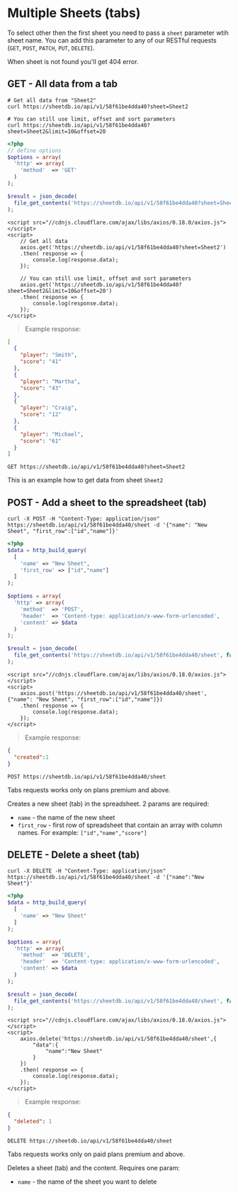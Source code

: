 # Multiple Sheets (tabs)

To select other then the first sheet you need to pass a <code style="word-break:normal;">sheet</code> parameter wtih sheet name. You can add this parameter to any of our RESTful requests (`GET`, `POST`, `PATCH`, `PUT`, `DELETE`).

When sheet is not found you'll get 404 error.

## GET - All data from a tab

```shell
# Get all data from "Sheet2"
curl https://sheetdb.io/api/v1/58f61be4dda40?sheet=Sheet2

# You can still use limit, offset and sort parameters
curl https://sheetdb.io/api/v1/58f61be4dda40?sheet=Sheet2&limit=10&offset=20
```

```php
<?php
// define options
$options = array(
  'http' => array(
    'method'  => 'GET'
  )
);

$result = json_decode(
  file_get_contents('https://sheetdb.io/api/v1/58f61be4dda40?sheet=Sheet2', false, stream_context_create($options))
);
```

```html--javascript
<script src="//cdnjs.cloudflare.com/ajax/libs/axios/0.18.0/axios.js"></script>
<script>
    // Get all data
    axios.get('https://sheetdb.io/api/v1/58f61be4dda40?sheet=Sheet2')
    .then( response => {
        console.log(response.data);
    });

    // You can still use limit, offset and sort parameters
    axios.get('https://sheetdb.io/api/v1/58f61be4dda40?sheet=Sheet2&limit=10&offset=20')
    .then( response => {
        console.log(response.data);
    });
</script>
```

> Example response:

```json
[
  {
    "player": "Smith",
    "score": "41"
  },
  {
    "player": "Martha",
    "score": "43"
  },
  {
    "player": "Craig",
    "score": "12"
  },
  {
    "player": "Michael",
    "score": "61"
  }
]
```

`GET https://sheetdb.io/api/v1/58f61be4dda40?sheet=Sheet2`

This is an example how to get data from sheet `Sheet2`

## POST - Add a sheet to the spreadsheet (tab)

```shell
curl -X POST -H "Content-Type: application/json" https://sheetdb.io/api/v1/58f61be4dda40/sheet -d '{"name": "New Sheet", "first_row":["id","name"]}'
```

```php
<?php
$data = http_build_query(
  [
    'name' => "New Sheet",
    'first_row' => ["id","name"]
  ]
);

$options = array(
  'http' => array(
    'method'  => 'POST',
    'header'  => 'Content-type: application/x-www-form-urlencoded',
    'content' => $data
  )
);

$result = json_decode(
  file_get_contents('https://sheetdb.io/api/v1/58f61be4dda40/sheet', false, stream_context_create($options))
);
```

```html--javascript
<script src="//cdnjs.cloudflare.com/ajax/libs/axios/0.18.0/axios.js"></script>
<script>
    axios.post('https://sheetdb.io/api/v1/58f61be4dda40/sheet',{"name": "New Sheet", "first_row":["id","name"]})
    .then( response => {
        console.log(response.data);
    });
</script>
```

> Example response:

```json
{
  "created":1
}
```

`POST https://sheetdb.io/api/v1/58f61be4dda40/sheet`

<aside class="notice">
Tabs requests works only on plans premium and above.
</aside>

Creates a new sheet (tab) in the spreadsheet. 2 params are required:

* `name` - the name of the new sheet
* `first_row` - first row of spreadsheet that contain an array with column names. For example: `["id","name","score"]`

## DELETE - Delete a sheet (tab)

```shell
curl -X DELETE -H "Content-Type: application/json" https://sheetdb.io/api/v1/58f61be4dda40/sheet -d '{"name":"New Sheet"}'
```

```php
<?php
$data = http_build_query(
  [
    'name' => "New Sheet"
  ]
);

$options = array(
  'http' => array(
    'method'  => 'DELETE',
    'header'  => 'Content-type: application/x-www-form-urlencoded',
    'content' => $data
  )
);

$result = json_decode(
  file_get_contents('https://sheetdb.io/api/v1/58f61be4dda40/sheet', false, stream_context_create($options))
);
```

```html--javascript
<script src="//cdnjs.cloudflare.com/ajax/libs/axios/0.18.0/axios.js"></script>
<script>
    axios.delete('https://sheetdb.io/api/v1/58f61be4dda40/sheet',{
        "data":{
            "name":"New Sheet"
        }
    })
    .then( response => {
        console.log(response.data);
    });
</script>
```

> Example response:

```json
{
  "deleted": 1
}
```

`DELETE https://sheetdb.io/api/v1/58f61be4dda40/sheet`

<aside class="notice">
Tabs requests works only on paid plans premium and above.
</aside>

Deletes a sheet (tab) and the content. Requires one param:

* `name` - the name of the sheet you want to delete
